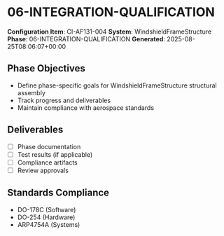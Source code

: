# 06-INTEGRATION-QUALIFICATION

**Configuration Item**: CI-AF131-004
**System**: WindshieldFrameStructure
**Phase**: 06-INTEGRATION-QUALIFICATION
**Generated**: 2025-08-25T08:06:07+00:00

## Phase Objectives
- Define phase-specific goals for WindshieldFrameStructure structural assembly
- Track progress and deliverables
- Maintain compliance with aerospace standards

## Deliverables
- [ ] Phase documentation
- [ ] Test results (if applicable)
- [ ] Compliance artifacts
- [ ] Review approvals

## Standards Compliance
- DO-178C (Software)
- DO-254 (Hardware)
- ARP4754A (Systems)

